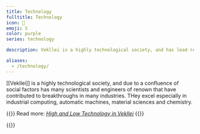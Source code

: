 ```yaml
---
title: Technology
fulltitle: Technology
icon: 🧪
emoji: S
color: purple
series: technology

description: Vekllei is a highly technological society, and has lead research into breakthroughs in many industries.

aliases:
  - /technology/
---
```

[[Vekllei]] is a highly technological society, and due to a confluence of social factors has many scientists and engineers of renown that have contributed to breakthroughs in many industries. THey excel especially in industrial computing, automatic machines, material sciences and chemistry.

{{<note advice>}}
Read more: *[High and Low Technology in Vekllei](/bulletin/technology)*
{{</note>}}

{{<sublist>}}